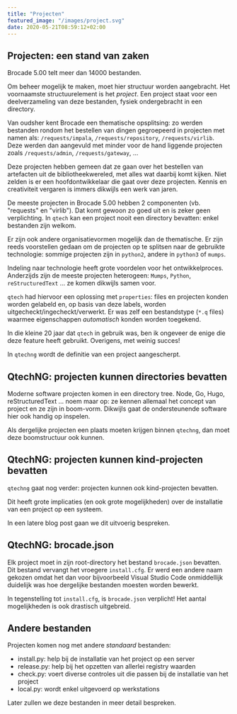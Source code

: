 ```yaml
---
title: "Projecten"
featured_image: "/images/project.svg"
date: 2020-05-21T08:59:12+02:00
---
```


## Projecten: een stand van zaken

Brocade 5.00 telt meer dan 14000 bestanden.

Om beheer mogelijk te maken, moet hier structuur worden aangebracht. Het voornaamste structuurelement is het *project*.
Een project staat voor een deelverzameling van deze bestanden, fysiek ondergebracht in een directory.

Van oudsher kent Brocade een thematische opsplitsing: zo werden bestanden rondom het bestellen van dingen gegroepeerd in projecten met namen als:
`/requests/impala`, `/requests/repository`, `/requests/virlib`. Deze werden dan aangevuld met minder voor de hand liggende projecten zoals `/requests/admin`, `/requests/gateway`, ...

Deze projecten hebben gemeen dat ze gaan over het bestellen van artefacten uit de bibliotheekwereled, met alles wat daarbij komt kijken.
Niet zelden is er een hoofdontwikkelaar die gaat over deze projecten. Kennis en creativiteit vergaren is immers dikwijls een werk van jaren.

De meeste projecten in Brocade 5.00 hebben 2 componenten (vb. "requests" en "virlib"). Dat komt gewoon zo goed uit en is zeker geen verplichting. In `qtech` kan een project nooit een directory bevatten: enkel bestanden zijn welkom.

Er zijn ook andere organisatievormen mogelijk dan de thematische. Er zijn reeds voorstellen gedaan om de projecten op te splitsen naar de gebruikte technologie: sommige projecten zijn in `python2`, andere in `python3` of `mumps`.

Indeling naar technologie heeft grote voordelen voor het ontwikkelproces. Anderzijds zijn de meeste projecten heterogeen: `Mumps`, `Python`, `reStructuredText` ... ze komen dikwijls samen voor.

`qtech` had hiervoor een oplossing met `properties`: files en projecten konden worden gelabeld en, op basis van deze labels, worden uitgecheckt/ingecheckt/verwerkt. Er was zelf een bestandstype (`*.q` files) waarmee eigenschappen *automatisch* konden worden toegekend.

In die kleine 20 jaar dat `qtech` in gebruik was, ben ik ongeveer de enige die deze feature heeft gebruikt. Overigens, met weinig succes!

In `qtechng` wordt de definitie van een project aangescherpt.

## QtechNG: projecten kunnen directories bevatten

Moderne software projecten komen in een directory tree. Node, Go, Hugo, reStructuredText ... noem maar op: ze kennen allemaal het concept van project en ze zijn in boom-vorm.
Dikwijls gaat de ondersteunende software hier ook handig op inspelen.

Als dergelijke projecten een plaats moeten krijgen binnen `qtechng`, dan moet deze boomstructuur ook kunnen.

## QtechNG: projecten kunnen kind-projecten bevatten

`qtechng` gaat nog verder: projecten kunnen ook kind-projecten bevatten.

Dit heeft grote implicaties (en ook grote mogelijkheden) over de installatie van een project op een systeem.

In een latere blog post gaan we dit uitvoerig bespreken.

## QtechNG: brocade.json

Elk project moet in zijn root-directory het bestand `brocade.json` bevatten. Dit bestand vervangt het vroegere `install.cfg`.
Er werd een andere naam gekozen omdat het dan voor bijvoorbeeld Visual Studio Code onmiddellijk duidelijk was hoe dergelijke bestanden moesten worden bewerkt.

In tegenstelling tot `install.cfg`, is `brocade.json` verplicht! Het aantal mogelijkheden is ook drastisch uitgebreid.

## Andere bestanden

Projecten komen nog met andere *standaard* bestanden:

- install.py: help bij de installatie van het project op een server
- release.py: help bij het opzetten van allerlei registry waarden
- check.py: voert diverse controles uit die passen bij de installatie van het project
- local.py: wordt enkel uitgevoerd op werkstations

Later zullen we deze bestanden in meer detail bespreken.
